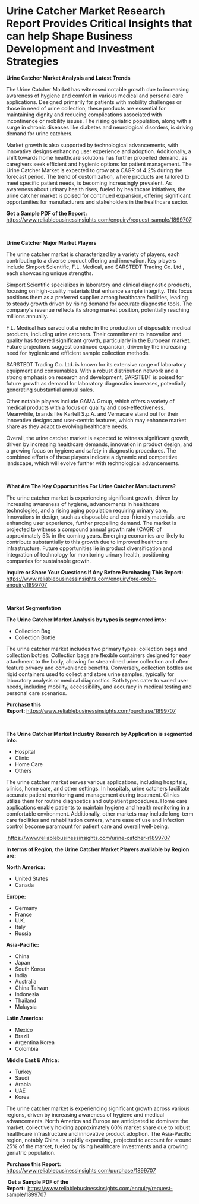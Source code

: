 <p><h1>Urine Catcher Market Research Report Provides Critical Insights that can help Shape Business Development and Investment Strategies</h1></p><p><strong>Urine Catcher Market Analysis and Latest Trends</strong></p>
<p><p>The Urine Catcher Market has witnessed notable growth due to increasing awareness of hygiene and comfort in various medical and personal care applications. Designed primarily for patients with mobility challenges or those in need of urine collection, these products are essential for maintaining dignity and reducing complications associated with incontinence or mobility issues. The rising geriatric population, along with a surge in chronic diseases like diabetes and neurological disorders, is driving demand for urine catchers. </p><p>Market growth is also supported by technological advancements, with innovative designs enhancing user experience and adoption. Additionally, a shift towards home healthcare solutions has further propelled demand, as caregivers seek efficient and hygienic options for patient management. The Urine Catcher Market is expected to grow at a CAGR of 4.2% during the forecast period. The trend of customization, where products are tailored to meet specific patient needs, is becoming increasingly prevalent. As awareness about urinary health rises, fueled by healthcare initiatives, the urine catcher market is poised for continued expansion, offering significant opportunities for manufacturers and stakeholders in the healthcare sector.</p></p>
<p><strong>Get a Sample PDF of the Report:&nbsp;</strong> <a href="https://www.reliablebusinessinsights.com/enquiry/request-sample/1899707?utm_campaign=2268&utm_medium=2&utm_source=Github&utm_content=ia&utm_term=13042025&utm_id=urine-catcher">https://www.reliablebusinessinsights.com/enquiry/request-sample/1899707</a></p>
<p>&nbsp;</p>
<p><strong>Urine Catcher Major Market Players</strong></p>
<p><p>The urine catcher market is characterized by a variety of players, each contributing to a diverse product offering and innovation. Key players include Simport Scientific, F.L. Medical, and SARSTEDT Trading Co. Ltd., each showcasing unique strengths.</p><p>Simport Scientific specializes in laboratory and clinical diagnostic products, focusing on high-quality materials that enhance sample integrity. This focus positions them as a preferred supplier among healthcare facilities, leading to steady growth driven by rising demand for accurate diagnostic tools. The company's revenue reflects its strong market position, potentially reaching millions annually.</p><p>F.L. Medical has carved out a niche in the production of disposable medical products, including urine catchers. Their commitment to innovation and quality has fostered significant growth, particularly in the European market. Future projections suggest continued expansion, driven by the increasing need for hygienic and efficient sample collection methods.</p><p>SARSTEDT Trading Co. Ltd. is known for its extensive range of laboratory equipment and consumables. With a robust distribution network and a strong emphasis on research and development, SARSTEDT is poised for future growth as demand for laboratory diagnostics increases, potentially generating substantial annual sales.</p><p>Other notable players include GAMA Group, which offers a variety of medical products with a focus on quality and cost-effectiveness. Meanwhile, brands like Kartell S.p.A. and Vernacare stand out for their innovative designs and user-centric features, which may enhance market share as they adapt to evolving healthcare needs.</p><p>Overall, the urine catcher market is expected to witness significant growth, driven by increasing healthcare demands, innovation in product design, and a growing focus on hygiene and safety in diagnostic procedures. The combined efforts of these players indicate a dynamic and competitive landscape, which will evolve further with technological advancements.</p></p>
<p>&nbsp;</p>
<p><strong>What Are The Key Opportunities For Urine Catcher Manufacturers?</strong></p>
<p><p>The urine catcher market is experiencing significant growth, driven by increasing awareness of hygiene, advancements in healthcare technologies, and a rising aging population requiring urinary care. Innovations in design, such as disposable and eco-friendly materials, are enhancing user experience, further propelling demand. The market is projected to witness a compound annual growth rate (CAGR) of approximately 5% in the coming years. Emerging economies are likely to contribute substantially to this growth due to improved healthcare infrastructure. Future opportunities lie in product diversification and integration of technology for monitoring urinary health, positioning companies for sustainable growth.</p></p>
<p><strong>Inquire or Share Your Questions If Any Before Purchasing This Report:</strong> <a href="https://www.reliablebusinessinsights.com/enquiry/pre-order-enquiry/1899707?utm_campaign=2268&utm_medium=2&utm_source=Github&utm_content=ia&utm_term=13042025&utm_id=urine-catcher">https://www.reliablebusinessinsights.com/enquiry/pre-order-enquiry/1899707</a></p>
<p>&nbsp;</p>
<p><strong>Market Segmentation</strong></p>
<p><strong>The Urine Catcher Market Analysis by types is segmented into:</strong></p>
<p><ul><li>Collection Bag</li><li>Collection Bottle</li></ul></p>
<p><p>The urine catcher market includes two primary types: collection bags and collection bottles. Collection bags are flexible containers designed for easy attachment to the body, allowing for streamlined urine collection and often feature privacy and convenience benefits. Conversely, collection bottles are rigid containers used to collect and store urine samples, typically for laboratory analysis or medical diagnostics. Both types cater to varied user needs, including mobility, accessibility, and accuracy in medical testing and personal care scenarios.</p></p>
<p><strong>Purchase this Report:&nbsp;</strong><a href="https://www.reliablebusinessinsights.com/purchase/1899707?utm_campaign=2268&utm_medium=2&utm_source=Github&utm_content=ia&utm_term=13042025&utm_id=urine-catcher">https://www.reliablebusinessinsights.com/purchase/1899707</a></p>
<p>&nbsp;</p>
<p><strong>The Urine Catcher Market Industry Research by Application is segmented into:</strong></p>
<p><ul><li>Hospital</li><li>Clinic</li><li>Home Care</li><li>Others</li></ul></p>
<p><p>The urine catcher market serves various applications, including hospitals, clinics, home care, and other settings. In hospitals, urine catchers facilitate accurate patient monitoring and management during treatment. Clinics utilize them for routine diagnostics and outpatient procedures. Home care applications enable patients to maintain hygiene and health monitoring in a comfortable environment. Additionally, other markets may include long-term care facilities and rehabilitation centers, where ease of use and infection control become paramount for patient care and overall well-being.</p></p>
<p><a href="https://www.reliablebusinessinsights.com/urine-catcher-r1899707?utm_campaign=2268&utm_medium=2&utm_source=Github&utm_content=ia&utm_term=13042025&utm_id=urine-catcher">&nbsp;https://www.reliablebusinessinsights.com/urine-catcher-r1899707</a></p>
<p><strong>In terms of Region, the Urine Catcher Market Players available by Region are:</strong></p>
<p>
    <p> <strong> North America: </strong>
        <ul>
            <li>United States</li>
            <li>Canada</li>
        </ul>
        </p> 
    <p> <strong> Europe: </strong>
        <ul>
            <li>Germany</li>
            <li>France</li>
            <li>U.K.</li>
            <li>Italy</li>
            <li>Russia</li>
        </ul>
        </p> 
    <p> <strong> Asia-Pacific: </strong>
        <ul>
            <li>China</li>
            <li>Japan</li>
            <li>South Korea</li>
            <li>India</li>
            <li>Australia</li>
            <li>China Taiwan</li>
            <li>Indonesia</li>
            <li>Thailand</li>
            <li>Malaysia</li>
        </ul>
        </p> 
    <p> <strong> Latin America: </strong>
        <ul>
            <li>Mexico</li>
            <li>Brazil</li>
            <li>Argentina Korea</li>
            <li>Colombia</li>
        </ul>
        </p> 
    <p> <strong> Middle East & Africa: </strong>
        <ul>
            <li>Turkey</li>
            <li>Saudi</li>
            <li>Arabia</li>
            <li>UAE</li>
            <li>Korea</li>
        </ul>
    </p>
    </p>
<p><p>The urine catcher market is experiencing significant growth across various regions, driven by increasing awareness of hygiene and medical advancements. North America and Europe are anticipated to dominate the market, collectively holding approximately 60% market share due to robust healthcare infrastructure and innovative product adoption. The Asia-Pacific region, notably China, is rapidly expanding, projected to account for around 25% of the market, fueled by rising healthcare investments and a growing geriatric population.</p></p>
<p><strong>Purchase this Report: </strong><a href="https://www.reliablebusinessinsights.com/purchase/1899707?utm_campaign=2268&utm_medium=2&utm_source=Github&utm_content=ia&utm_term=13042025&utm_id=urine-catcher">https://www.reliablebusinessinsights.com/purchase/1899707</a></p>
<p>&nbsp;<strong>Get a Sample PDF of the Report:&nbsp;&nbsp;</strong><a href="https://www.reliablebusinessinsights.com/enquiry/request-sample/1899707?utm_campaign=2268&utm_medium=2&utm_source=Github&utm_content=ia&utm_term=13042025&utm_id=urine-catcher">https://www.reliablebusinessinsights.com/enquiry/request-sample/1899707</a></p>
<p><strong></strong></p>
<p><p></p><p></p><p></p></p>